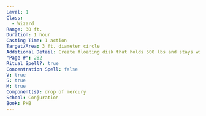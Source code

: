 ```yaml
---
Level: 1
Class:
  - Wizard
Range: 30 ft.
Duration: 1 hour
Casting Time: 1 action
Target/Area: 3 ft. diameter circle
Additional Detail: Create floating disk that holds 500 lbs and stays within 20 ft. of you.
"Page #": 282
Ritual Spell?: true
Concentration Spell: false
V: true
S: true
M: true
Component(s): drop of mercury
School: Conjuration
Book: PHB
---
```

